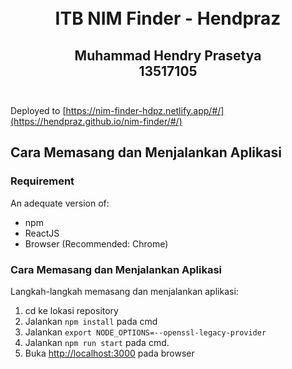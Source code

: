 <h1 align="center">
  <br>
  ITB NIM Finder - Hendpraz
  <br>
</h1>

<h2 align="center">
  Muhammad Hendry Prasetya
  <br>
  13517105
  <br>
  <br>
</h2>

Deployed to [https://nim-finder-hdpz.netlify.app/#/](https://hendpraz.github.io/nim-finder/#/)

## Cara Memasang dan Menjalankan Aplikasi

### Requirement

An adequate version of:
- npm
- ReactJS
- Browser (Recommended: Chrome)

### Cara Memasang dan Menjalankan Aplikasi

Langkah-langkah memasang dan menjalankan aplikasi:
1. cd ke lokasi repository
2. Jalankan `npm install` pada cmd
3. Jalankan `export NODE_OPTIONS=--openssl-legacy-provider`
4. Jalankan `npm run start` pada cmd.
5. Buka [http://localhost:3000](localhost:3000) pada browser
